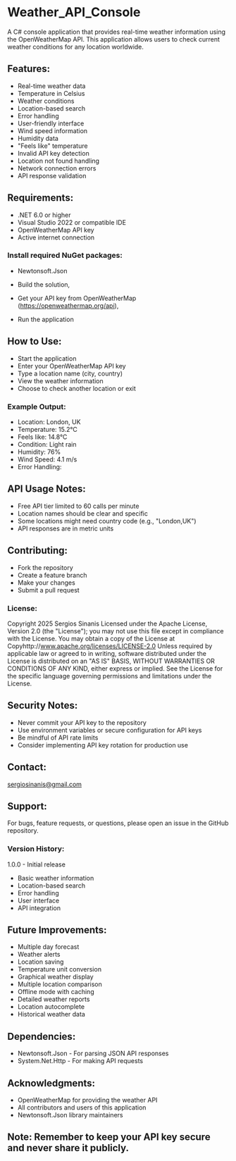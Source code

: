# Weather_API_Console
A C# console application that provides real-time weather information using the OpenWeatherMap API. This application allows users to check current weather conditions for any location worldwide.

## Features:

- Real-time weather data
- Temperature in Celsius
- Weather conditions
- Location-based search
- Error handling
- User-friendly interface
- Wind speed information
- Humidity data
- "Feels like" temperature
- Invalid API key detection
- Location not found handling
- Network connection errors
- API response validation

## Requirements:

- .NET 6.0 or higher
- Visual Studio 2022 or compatible IDE
- OpenWeatherMap API key
- Active internet connection

### Install required NuGet packages:
- Newtonsoft.Json

- Build the solution,
- Get your API key from OpenWeatherMap (https://openweathermap.org/api),
- Run the application

## How to Use:

- Start the application
- Enter your OpenWeatherMap API key
- Type a location name (city, country)
- View the weather information
- Choose to check another location or exit

### Example Output:
- Location: London, UK
- Temperature: 15.2°C
- Feels like: 14.8°C
- Condition: Light rain
- Humidity: 76%
- Wind Speed: 4.1 m/s
- Error Handling:

## API Usage Notes:

- Free API tier limited to 60 calls per minute
- Location names should be clear and specific
- Some locations might need country code (e.g., "London,UK")
- API responses are in metric units

## Contributing:

- Fork the repository
- Create a feature branch
- Make your changes
- Submit a pull request

### License:
Copyright 2025 Sergios Sinanis
Licensed under the Apache License, Version 2.0 (the "License");
you may not use this file except in compliance with the License.
You may obtain a copy of the License at
Copyhttp://www.apache.org/licenses/LICENSE-2.0
Unless required by applicable law or agreed to in writing, software
distributed under the License is distributed on an "AS IS" BASIS,
WITHOUT WARRANTIES OR CONDITIONS OF ANY KIND, either express or implied.
See the License for the specific language governing permissions and
limitations under the License.

## Security Notes:

- Never commit your API key to the repository
- Use environment variables or secure configuration for API keys
- Be mindful of API rate limits
- Consider implementing API key rotation for production use

## Contact:
sergiosinanis@gmail.com

## Support:
For bugs, feature requests, or questions, please open an issue in the GitHub repository.

### Version History:
1.0.0 - Initial release

- Basic weather information
- Location-based search
- Error handling
- User interface
- API integration

## Future Improvements:

- Multiple day forecast
- Weather alerts
- Location saving
- Temperature unit conversion
- Graphical weather display
- Multiple location comparison
- Offline mode with caching
- Detailed weather reports
- Location autocomplete
- Historical weather data

## Dependencies:

- Newtonsoft.Json - For parsing JSON API responses
- System.Net.Http - For making API requests

## Acknowledgments:

- OpenWeatherMap for providing the weather API
- All contributors and users of this application
- Newtonsoft.Json library maintainers

## Note: Remember to keep your API key secure and never share it publicly.
